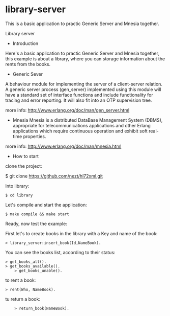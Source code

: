 library-server
==============

This is a basic application to practic Generic Server and  Mnesia together.

Library server

* Introduction

Here's a basic application to practic Generic Server and  Mnesia together,
this example is about a library, where  you can storage information about
the rents from the books.

* Generic Sever 

A behaviour module for implementing the server of a client-server relation. 
A generic server process (gen_server) implemented using this module will 
have a standard set of interface functions and include functionality for 
tracing and error reporting. It will also fit into an OTP supervision tree. 

more info: http://www.erlang.org/doc/man/gen_server.html

* Mnesia
Mnesia is a distributed DataBase Management System (DBMS), appropriate for 
telecommunications applications and other Erlang applications which require 
continuous operation and exhibit soft real-time properties.

more info: http://www.erlang.org/doc/man/mnesia.html

* How to start

clone the project:

  $ git clone https://github.com/nezt/hl72xml.git

Into library:

	$ cd library

Let's compile and start the application:

	$ make compile && make start

Ready, now test the example:


First let's to create books in the library with a Key and name of the book:

	> library_server:insert_book(Id,NameBook).
  

You can see the books list, according to their status:
                                               
	> get_books_all().
	> get_books_available().
        > get_books_unable().

to rent a book:

	> rent(Who, NameBook).

tu return a book:
	
        > return_book(NameBook). 
			

